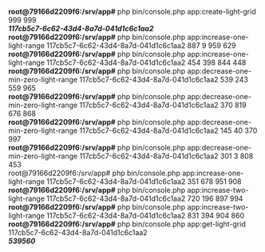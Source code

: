 **root@79166d2209f6:/srv/app#** php bin/console.php app:create-light-grid 999 999 <br> _**117cb5c7-6c62-43d4-8a7d-041d1c6c1aa2**_ <br>
**root@79166d2209f6:/srv/app#** php bin/console.php app:increase-one-light-range 117cb5c7-6c62-43d4-8a7d-041d1c6c1aa2 887 9 959 629 <br>
**root@79166d2209f6:/srv/app#** php bin/console.php app:increase-one-light-range 117cb5c7-6c62-43d4-8a7d-041d1c6c1aa2 454 398 844 448 <br>
**root@79166d2209f6:/srv/app#** php bin/console.php app:decrease-one-min-zero-light-range 117cb5c7-6c62-43d4-8a7d-041d1c6c1aa2 539 243 559 965 <br>
**root@79166d2209f6:/srv/app#** php bin/console.php app:decrease-one-min-zero-light-range 117cb5c7-6c62-43d4-8a7d-041d1c6c1aa2 370 819 676 868 <br>
**root@79166d2209f6:/srv/app#** php bin/console.php app:decrease-one-min-zero-light-range 117cb5c7-6c62-43d4-8a7d-041d1c6c1aa2 145 40 370 997 <br>
**root@79166d2209f6:/srv/app#** php bin/console.php app:decrease-one-min-zero-light-range 117cb5c7-6c62-43d4-8a7d-041d1c6c1aa2 301 3 808 453 <br>
root@79166d2209f6:/srv/app# php bin/console.php app:increase-one-light-range 117cb5c7-6c62-43d4-8a7d-041d1c6c1aa2 351 678 951 908 <br>
**root@79166d2209f6:/srv/app#** php bin/console.php app:increase-two-light-range 117cb5c7-6c62-43d4-8a7d-041d1c6c1aa2 720 196 897 994 <br>
**root@79166d2209f6:/srv/app#** php bin/console.php app:increase-two-light-range 117cb5c7-6c62-43d4-8a7d-041d1c6c1aa2 831 394 904 860 <br>
**root@79166d2209f6:/srv/app#** php bin/console.php app:get-light-grid 117cb5c7-6c62-43d4-8a7d-041d1c6c1aa2 <br>
_**539560**_ <br>